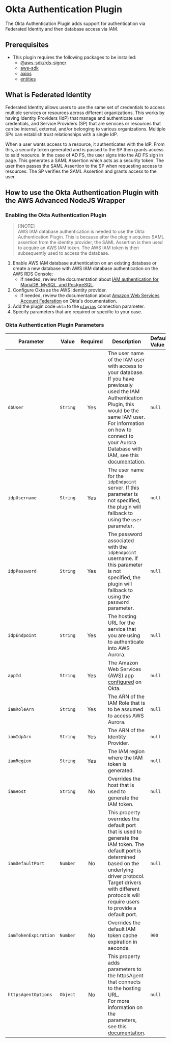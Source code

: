 # Okta Authentication Plugin

The Okta Authentication Plugin adds support for authentication via Federated Identity and then database access via IAM.

## Prerequisites

- This plugin requires the following packages to be installed:
  - [@aws-sdk/rds-signer](https://www.npmjs.com/package/@aws-sdk/rds-signer)
  - [aws-sdk](https://www.npmjs.com/package/aws-sdk)
  - [axios](https://www.npmjs.com/package/axios)
  - [entities](https://www.npmjs.com/package/entities)

## What is Federated Identity

Federated Identity allows users to use the same set of credentials to access multiple services or resources across different organizations. This works by having Identity Providers (IdP) that manage and authenticate user credentials, and Service Providers (SP) that are services or resources that can be internal, external, and/or belonging to various organizations. Multiple SPs can establish trust relationships with a single IdP.

When a user wants access to a resource, it authenticates with the IdP. From this, a security token generated and is passed to the SP then grants access to said resource.
In the case of AD FS, the user signs into the AD FS sign in page. This generates a SAML Assertion which acts as a security token. The user then passes the SAML Assertion to the SP when requesting access to resources. The SP verifies the SAML Assertion and grants access to the user.

## How to use the Okta Authentication Plugin with the AWS Advanced NodeJS Wrapper

### Enabling the Okta Authentication Plugin

> [!NOTE]\
> AWS IAM database authentication is needed to use the Okta Authentication Plugin. This is because after the plugin
> acquires SAML assertion from the identity provider, the SAML Assertion is then used to acquire an AWS IAM token. The AWS
> IAM token is then subsequently used to access the database.

1. Enable AWS IAM database authentication on an existing database or create a new database with AWS IAM database authentication on the AWS RDS Console:
   - If needed, review the documentation about [IAM authentication for MariaDB, MySQL, and PostgreSQL](https://docs.aws.amazon.com/AmazonRDS/latest/UserGuide/UsingWithRDS.IAMDBAuth.html).
2. Configure Okta as the AWS identity provider.
   - If needed, review the documentation about [Amazon Web Services Account Federation](https://help.okta.com/en-us/content/topics/deploymentguides/aws/aws-deployment.htm) on Okta's documentation.
3. Add the plugin code `okta` to the [`plugins`](../UsingTheNodejsWrapper.md#connection-plugin-manager-parameters) connection parameter.
4. Specify parameters that are required or specific to your case.

### Okta Authentication Plugin Parameters

| Parameter            |  Value   | Required | Description                                                                                                                                                                                                                                                                                                                                                        | Default Value | Example Value                                          |
| -------------------- | :------: | :------: | ------------------------------------------------------------------------------------------------------------------------------------------------------------------------------------------------------------------------------------------------------------------------------------------------------------------------------------------------------------------ | :------------ | :----------------------------------------------------- |
| `dbUser`             | `String` |   Yes    | The user name of the IAM user with access to your database. <br>If you have previously used the IAM Authentication Plugin, this would be the same IAM user. <br>For information on how to connect to your Aurora Database with IAM, see this [documentation](https://docs.aws.amazon.com/AmazonRDS/latest/AuroraUserGuide/UsingWithRDS.IAMDBAuth.Connecting.html). | `null`        | `some_username`                                        |
| `idpUsername`        | `String` |   Yes    | The user name for the `idpEndpoint` server. If this parameter is not specified, the plugin will fallback to using the `user` parameter.                                                                                                                                                                                                                            | `null`        | `jimbob@example.com`                                   |
| `idpPassword`        | `String` |   Yes    | The password associated with the `idpEndpoint` username. If this parameter is not specified, the plugin will fallback to using the `password` parameter.                                                                                                                                                                                                           | `null`        | `someRandomPassword`                                   |
| `idpEndpoint`        | `String` |   Yes    | The hosting URL for the service that you are using to authenticate into AWS Aurora.                                                                                                                                                                                                                                                                                | `null`        | `ec2amaz-ab3cdef.example.com`                          |
| `appId`              | `String` |   Yes    | The Amazon Web Services (AWS) app [configured](https://help.okta.com/en-us/content/topics/deploymentguides/aws/aws-configure-aws-app.htm) on Okta.                                                                                                                                                                                                                 | `null`        | `abcde1f2345G43fqk5d7`                                 |
| `iamRoleArn`         | `String` |   Yes    | The ARN of the IAM Role that is to be assumed to access AWS Aurora.                                                                                                                                                                                                                                                                                                | `null`        | `arn:aws:iam::123456789012:role/adfs_example_iam_role` |
| `iamIdpArn`          | `String` |   Yes    | The ARN of the Identity Provider.                                                                                                                                                                                                                                                                                                                                  | `null`        | `arn:aws:iam::123456789012:saml-provider/adfs_example` |
| `iamRegion`          | `String` |   Yes    | The IAM region where the IAM token is generated.                                                                                                                                                                                                                                                                                                                   | `null`        | `us-east-2`                                            |
| `iamHost`            | `String` |    No    | Overrides the host that is used to generate the IAM token.                                                                                                                                                                                                                                                                                                         | `null`        | `database.cluster-hash.us-east-1.rds.amazonaws.com`    |
| `iamDefaultPort`     | `Number` |    No    | This property overrides the default port that is used to generate the IAM token. The default port is determined based on the underlying driver protocol. Target drivers with different protocols will require users to provide a default port.                                                                                                                     | `null`        | `1234`                                                 |
| `iamTokenExpiration` | `Number` |    No    | Overrides the default IAM token cache expiration in seconds.                                                                                                                                                                                                                                                                                                       | `900`         | `123`                                                  |
| `httpsAgentOptions`  | `Object` |    No    | This property adds parameters to the httpsAgent that connects to the hosting URL. <br>For more information on the parameters, see this [documentation](https://nodejs.org/api/https.html#new-agentoptions).                                                                                                                                                        | `null`        | `{ timeout: 5000 }`                                    |

